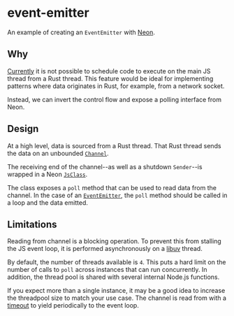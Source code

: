 # event-emitter

An example of creating an `EventEmitter` with [Neon][neon].

[neon]: https://github.com/neon-bindings/neon

## Why

[Currently][rfc] it is not possible to schedule code to execute on the main
JS thread from a Rust thread. This feature would be ideal for implementing
patterns where data originates in Rust, for example, from a network socket.

Instead, we can invert the control flow and expose a polling interface from
Neon.

[rfc]: https://github.com/neon-bindings/rfcs/pull/25

## Design

At a high level, data is sourced from a Rust thread. That Rust thread sends
the data on an unbounded [`Channel`][mpsc].

The receiving end of the channel--as well as a shutdown `Sender`--is wrapped
in a Neon [`JsClass`][classes].

The class exposes a `poll` method that can be used to read data from the
channel. In the case of an [`EventEmitter`][events], the `poll` method should
be called in a loop and the data emitted.

[mpsc]: https://doc.rust-lang.org/stable/std/sync/mpsc/index.html
[classes]: https://neon-bindings.com/docs/classes
[events]: https://nodejs.org/api/events.html

## Limitations

Reading from channel is a blocking operation. To prevent this from stalling
the JS event loop, it is performed asynchronously on a [libuv][libuv] thread.

By default, the number of threads available is `4`. This puts a hard limit on
the number of calls to `poll` across instances that can run concurrently. In
addition, the thread pool is shared with several internal Node.js functions.

If you expect more than a single instance, it may be a good idea to increase
the threadpool size to match your use case. The channel is read from with a
[timeout][timeout] to yield periodically to the event loop.

[libuv]: http://libuv.org/
[threadpool-size]: https://nodejs.org/api/cli.html#cli_uv_threadpool_size_size
[timeout]: https://doc.rust-lang.org/beta/std/sync/mpsc/struct.Receiver.html#recv_timeout.v
